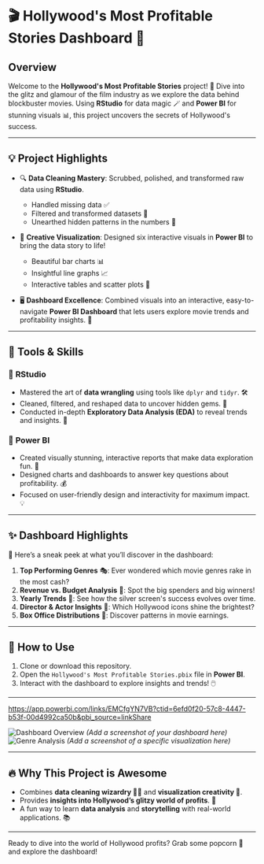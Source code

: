 # 🎬 Hollywood's Most Profitable Stories Dashboard 🎥

## Overview

Welcome to the **Hollywood's Most Profitable Stories** project! 🌟 Dive into the glitz and glamour of the film industry as we explore the data behind blockbuster movies. Using **RStudio** for data magic 🪄 and **Power BI** for stunning visuals 📊, this project uncovers the secrets of Hollywood's success.

---

## 💡 Project Highlights

- 🔍 **Data Cleaning Mastery**: Scrubbed, polished, and transformed raw data using **RStudio**.  
  - Handled missing data ✅  
  - Filtered and transformed datasets 🎯  
  - Unearthed hidden patterns in the numbers 🔢  
  
- 🎨 **Creative Visualization**: Designed six interactive visuals in **Power BI** to bring the data story to life!  
  - Beautiful bar charts 📊  
  - Insightful line graphs 📈  
  - Interactive tables and scatter plots 💬  

- 🖥️ **Dashboard Excellence**: Combined visuals into an interactive, easy-to-navigate **Power BI Dashboard** that lets users explore movie trends and profitability insights. 🌟  

---

## 🚀 Tools & Skills

### 🧹 **RStudio**
- Mastered the art of **data wrangling** using tools like `dplyr` and `tidyr`. 🛠️  
- Cleaned, filtered, and reshaped data to uncover hidden gems. 💎  
- Conducted in-depth **Exploratory Data Analysis (EDA)** to reveal trends and insights. 📖  

### 🎨 **Power BI**
- Created visually stunning, interactive reports that make data exploration fun. 🎉  
- Designed charts and dashboards to answer key questions about profitability. 💰  
- Focused on user-friendly design and interactivity for maximum impact. 💡  

---

## ✨ Dashboard Highlights

🌟 Here’s a sneak peek at what you’ll discover in the dashboard:

1. **Top Performing Genres** 🎭: Ever wondered which movie genres rake in the most cash?  
2. **Revenue vs. Budget Analysis** 💸: Spot the big spenders and big winners!  
3. **Yearly Trends** 📆: See how the silver screen's success evolves over time.  
4. **Director & Actor Insights** 🎥: Which Hollywood icons shine the brightest?  
5. **Box Office Distributions** 🍿: Discover patterns in movie earnings.  

---

## 📂 How to Use

1. Clone or download this repository.  
2. Open the `Hollywood's Most Profitable Stories.pbix` file in **Power BI**.  
3. Interact with the dashboard to explore insights and trends! 🖱️  

---

https://app.powerbi.com/links/EMCfgYN7VB?ctid=6efd0f20-57c8-4447-b53f-00d4992ca50b&pbi_source=linkShare 

![Dashboard Overview](#) *(Add a screenshot of your dashboard here)*  
![Genre Analysis](#) *(Add a screenshot of a specific visualization here)*  

---

## 🔥 Why This Project is Awesome

- Combines **data cleaning wizardry 🧙‍♂️** and **visualization creativity 🎨**.  
- Provides **insights into Hollywood’s glitzy world of profits**. 🌟  
- A fun way to learn **data analysis** and **storytelling** with real-world applications. 📚  

---

Ready to dive into the world of Hollywood profits? Grab some popcorn 🍿 and explore the dashboard!  
